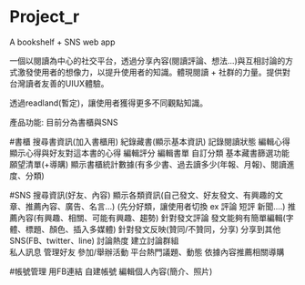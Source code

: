 # Project_r
A bookshelf + SNS web app 

一個以閱讀為中心的社交平台，透過分享內容(閱讀評論、想法…)與互相討論的方式激發使用者的想像力，以提升使用者的知識。體現閱讀 + 社群的力量。提供對台灣讀者友善的UIUX體驗。

透過readland(暫定)，讓使用者獲得更多不同觀點知識。

產品功能: 
目前分為書櫃與SNS

#書櫃
搜尋書資訊(加入書櫃用)
紀錄藏書(顯示基本資訊)
記錄閱讀狀態
編輯心得
顯示心得與好友對這本書的心得
編輯評分
編輯書單
自訂分類
基本藏書篩選功能
願望清單(+導購)
顯示書櫃統計數據(有多少書、過去讀多少(年報、月報)、閱讀進度、分類)

#SNS
搜尋資訊(好友、內容)
顯示各類資訊(自己發文、好友發文、有興趣的文章、推薦內容、廣告、名言…) (先分好類，讓使用者切換 ex 評論 短評 新聞….)
推薦內容(有興趣、相關、可能有興趣、趨勢)
針對發文評論
發文能夠有簡單編輯(字體、標題、顏色、插入多媒體)
針對發文反映(贊同/不贊同，分享)
分享到其他SNS(FB、twitter、line)
討論熱度
建立討論群組	
私人訊息
管理好友
參加/舉辦活動
平台熱門議題、動態
依據內容推薦相關導購

#帳號管理
用FB連結
自建帳號
編輯個人內容(簡介、照片)
